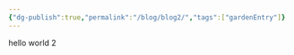 ```yaml
---
{"dg-publish":true,"permalink":"/blog/blog2/","tags":["gardenEntry"]}
---
```



hello world 2















